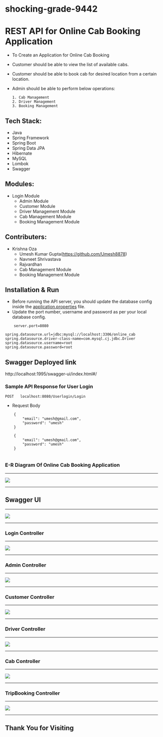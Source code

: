 # shocking-grade-9442

# REST API for Online Cab Booking Application

* To Create an Application for Online Cab Booking 

* Customer should be able to view the list of available cabs.

* Customer should be able to book cab for desired location from a certain location. 

* Admin should be able to perform below operations:

      1. Cab Management 
      2. Driver Management
      3. Booking Management

## Tech Stack:

* Java
* Spring Framework
* Spring Boot
* Spring Data JPA
* Hibernate
* MySQL
* Lombok
* Swagger

## Modules:

  * Login Module
	* Admin Module
	* Customer Module
	* Driver Management Module
	* Cab Management Module
	* Booking Management Module

## Contributers:

  * Krishna Oza
	* Umesh Kumar Gupta(https://github.com/Umesh8878)
	* Navneet Shrivastava
	* Rajvardhan
	* Cab Management Module
	* Booking Management Module

## Installation & Run

* Before running the API server, you should update the database config inside the [application.properties](https://github.com/krishna98oza/shocking-grade-9442/blob/main/RentCar/pom.xml) file. 
* Update the port number, username and password as per your local database config.

```
    server.port=8080

spring.datasource.url=jdbc:mysql://localhost:3306/online_cab
spring.datasource.driver-class-name=com.mysql.cj.jdbc.Driver
spring.datasource.username=root
spring.datasource.password=root

```

## Swagger Deployed link
http://localhost:1995/swagger-ui/index.html#/

### Sample API Response for User Login

`POST   localhost:8080/Userlogin/Login`

* Request Body

```
    {
        "email": "umesh@gmail.com",
        "password": "umesh"
    }
    
    {
        "email": "umesh@gmail.com",
        "password": "umesh"
    }
    
```
 
### E-R Diagram Of Online Cab Booking Application
---

<img src="https://user-images.githubusercontent.com/101389007/233461279-5b887298-050a-45f0-adcd-671add82e5ad.png">


---

## Swagger UI

---

<img src="https://user-images.githubusercontent.com/101389007/232260859-f6df5574-20dd-45ba-b343-0ae18a1fac96.png">

---

### Login Controller

---

<img src="https://user-images.githubusercontent.com/101389007/232260920-4d916958-50dd-4410-828e-427a4348ea70.png">

---

### Admin Controller

---

<img src="https://user-images.githubusercontent.com/101389007/232260962-0a4a970d-4e1f-4487-8de1-199212405115.png">

---

### Customer Controller

---

<img src="https://user-images.githubusercontent.com/101389007/232261022-1fcf7b10-854f-4f4b-b833-6f14eace4b8f.png">

---

### Driver Controller

---

<img src="https://user-images.githubusercontent.com/101389007/232261089-d8fd340c-9e7c-4d86-a746-a53c62d6ed2b.png">

---

### Cab Controller

---

<img src="https://user-images.githubusercontent.com/101389007/232261140-f4bb904e-e033-4798-a356-9dfd30c8a3fa.png">

---

### TripBooking Controller

---

<img src="https://user-images.githubusercontent.com/101389007/232261155-0c9521b4-6998-484c-9e31-270705c3b70d.png">

---

## Thank You for Visiting
 
